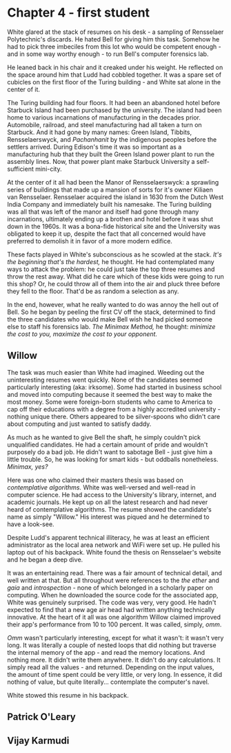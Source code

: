 # Chapter 4 - first student

White glared at the stack of resumes on his desk - a sampling of Rensselaer Polytechnic's discards. He hated Bell for giving him this task. Somehow he had to pick three imbeciles from this lot who would be competent enough - and in some way worthy enough - to run Bell's computer forensics lab.

He leaned back in his chair and it creaked under his weight. He reflected on the space around him that Ludd had cobbled together. It was a spare set of cubicles on the first floor of the Turing building - and White sat alone in the center of it.

The Turing building had four floors. It had been an abandoned hotel before Starbuck Island had been purchased by the university. The island had been home to various incarnations of manufacturing in the decades prior. Automobile, railroad, and steel manufacturing had all taken a turn on Starbuck. And it had gone by many names: Green Island, Tibbits, Rensselaerswyck, and _Pachanhanit_ by the indigenous peoples before the settlers arrived. During Edison's time it was so important as a manufacturing hub that they built the Green Island power plant to run the assembly lines. Now, that power plant make Starbuck University a self-sufficient mini-city.

At the center of it all had been the Manor of Rensselaerswyck: a sprawling series of buildings that made up a mansion of sorts for it's owner Kiliaen van Rensselaer. Rensselaer acquired the island in 1630 from the Dutch West India Company and immediately built his namesake. The Turing building was all that was left of the manor and itself had gone through many incarnations, ultimately ending up a brothen and hotel before it was shut down in the 1960s. It was a bona-fide historical site and the University was obligated to keep it up, despite the fact that all concerned would have preferred to demolish it in favor of a more modern edifice.

These facts played in White's subconscious as he scowled at the stack. _It's the beginning that's the hardest,_ he thought. He had contemplated many ways to attack the problem: he could just take the top three resumes and throw the rest away. What did he care which of these kids were going to run this shop? Or, he could throw all of them into the air and pluck three before they fell to the floor. That'd be as random a selection as any. 

In the end, however, what he really wanted to do was annoy the hell out of Bell. So he began by peeling the first CV off the stack, determined to find the three candidates who would make Bell wish he had picked someone else to staff his forensics lab. _The Minimax Method,_ he thought: _minimize the cost to you, maximize the cost to your opponent._

## Willow

The task was much easier than White had imagined. Weeding out the uninteresting resumes went quickly. None of the candidates seemed particularly interesting (aka: irksome). Some had started in business school and moved into computing because it seemed the best way to make the most money. Some were foreign-born students who came to America to cap off their educations with a degree from a highly accredited university - nothing unique there. Others appeared to be silver-spoons who didn't care about computing and just wanted to satisfy daddy.

As much as he wanted to give Bell the shaft, he simply couldn't pick unqualified candidates. He had a certain amount of pride and wouldn't purposely do a bad job. He didn't want to sabotage Bell - just give him a little trouble. So, he was looking for smart kids - but oddballs nonetheless. _Minimax, yes?_

Here was one who claimed their masters thesis was based on _contemplative algorithms._ White was well-versed and well-read in computer science. He had access to the University's library, internet, and academic journals. He kept up on all the latest research and had never heard of contemplative algorithms. The resume showed the candidate's name as simply "Willow." His interest was piqued and he determined to have a look-see.

Despite Ludd's apparent technical illiteracy, he was at least an efficient administrator as the local area network and WiFi were set up. He pulled his laptop out of his backpack. White found the thesis on Rensselaer's website and he began a deep dive.

It was an entertaining read. There was a fair amount of technical detail, and well written at that. But all throughout were references to the _the ether_ and _gaia_ and _introspection_ - none of which belonged in a scholarly paper on computing. When he downloaded the source code for the associated app, White was genuinely surprised. The code was very, very good.  He hadn't expected to find that a new age air head had written anything technically innovative. At the heart of it all was one algorithm Willow claimed improved their app's performance from 10 to 100 percent. It was called, simply, _omm_.

_Omm_ wasn't particularly interesting, except for what it wasn't: it wasn't very long. It was literally a couple of nested loops that did nothing but traverse the internal memory of the app - and read the memory locations. And nothing more. It didn't write them anywhere. It didn't do any calculations. It simply read all the values - and returned. Depending on the input values, the amount of time spent could be very little, or very long. In essence, it did nothing of value, but quite literally... contemplate the computer's navel.

White stowed this resume in his backpack.

## Patrick O'Leary

## Vijay Karmudi
<!--stackedit_data:
eyJoaXN0b3J5IjpbLTEyOTA3NTIxMjAsODQxODU3ODRdfQ==
-->